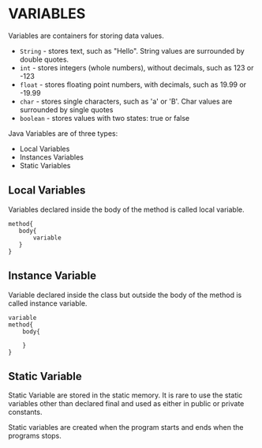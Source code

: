 # VARIABLES

Variables are containers for storing data values. <br>

* ```String``` - stores text, such as "Hello". String values are surrounded by double quotes. <br>
* ```int``` - stores integers (whole numbers), without decimals, such as 123 or -123 <br>
* ```float``` - stores floating point numbers, with decimals, such as 19.99 or -19.99<br>
* ```char``` - stores single characters, such as 'a' or 'B'. Char values are surrounded by single quotes<br>
* ```boolean``` - stores values with two states: true or false<br>

Java Variables are of three types: <br>

* Local Variables
* Instances Variables
* Static Variables

## Local Variables
 Variables declared inside the body of the method is called local variable.

 ```
 method{
    body{
        variable
    }
 }
 ```

## Instance Variable
Variable declared inside the class but outside the body of the method is called instance variable.

```
variable
method{
    body{

    }
}
```

## Static Variable
Static Variable are stored in the static memory. It is rare to use the static variables other than declared final and used as either in public or private constants.

Static variables are created when the program starts and ends when the programs stops.